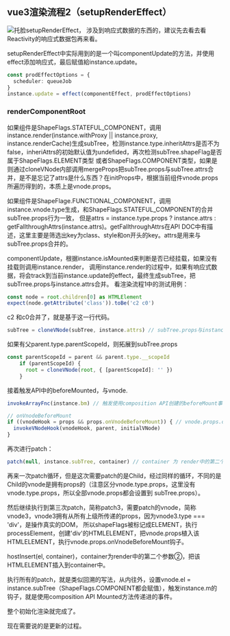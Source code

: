 ## vue3渲染流程2（setupRenderEffect）
![托脸](https://res.psy-1.com/FkYnyYqXEj0EDfF5IlRr5L2dz5zR)setupRenderEffect，
涉及到响应式数据的东西的，建议先去看去看Reactivity的响应式数据包再来看。

setupRenderEffect中实际用到的是一个叫componentUpdate的方法，并使用effect添加响应式，最后赋值給instance.update。
```typescript
const prodEffectOptions = {
  scheduler: queueJob
}
instance.update = effect(componentEffect, prodEffectOptions)
```

### renderComponentRoot
如果组件是ShapeFlags.STATEFUL_COMPONENT，调用instance.render(instance.withProxy || instance.proxy, instance.renderCache)生成subTree，检测instance.type.inheritAttrs是否不为false，inheriAttrs的初始默认值为undefided，再次检测subTree.shapeFlag是否属于ShapeFlags.ELEMENT类型
或者ShapeFlags.COMPONENT类型，如果是则通过cloneVNode内部调用mergeProps把subTree.props与subTree.attrs合并，是不是忘记了attrs是什么东西？在initProps中，根据当前组件vnode.props所遍历得到的，本质上是vnode.props。

如果组件是ShapeFlage.FUNCTIONAL_COMPONENT，调用instance.vnode.type生成，和ShapeFlags.STATEFUL_COMPONENT的合并subTree.props行为一致，
但是attrs = instance.type.props ? instance.attrs : getFallthroughAttrs(instance.attrs)。getFallthroughAttrs在API DOC中有描述，这里主要是筛选出key为class、style和on开头的key。attrs是用来与subTree.props合并的。

componentUpdate，根据instance.isMounted来判断是否已经挂载，如果没有挂载则调用instance.render，
调用instance.render的过程中，如果有响应式数据，将会track到当前instance.update的effect，最终生成subTree，把subTrree.props与instance.attrs合并。
看渲染流程1中的测试用例：
```typescript
const node = root.children[0] as HTMLElement
expect(node.getAttribute('class')).toBe('c2 c0')
```
c2 和c0合并了，就是基于这一行代码。
```typescript
subTree = cloneVNode(subTree, instance.attrs) // subTree.props与instance.attrs的合并
```

如果有父parent.type.parentScopeId，则拓展到subTree.props
```typescript
const parentScopeId = parent && parent.type.__scopeId
    if (parentScopeId) {
      root = cloneVNode(root, { [parentScopeId]: '' })
    }
```


接着触发API中的beforeMounted，与vnode.
```typescript
invokeArrayFnc(instance.bm) // 触发使用composition API创建的beforeMount事件。

// onVnodeBeforeMount
if ((vnodeHook = props && props.onVnodeBeforeMount)) { // vnode.props.onVnodeBeforeMount
  invokeVNodeHook(vnodeHook, parent, initialVNode)
}
```

再次进行patch：
```typescript
patch(null, instance.subTree, container) // container 为 render中的第二个参数②
```

再来一次patch循环，但是这次需要patch的是Child，经过同样的循环，不同的是Child的vnode是拥有props的（注意区分vnode.type.props，这里没有vnode.type.props，所以全部vnode.props都会设置到
subTree.props）。


然后继续执行到第三次patch，简称patch3，需要patch的vnode，简称vnode3，vnode3拥有从所有上级所传递的props，因为vnode3.type === 'div'，是操作真实的DOM，
所以shapeFlags被标记成ELEMENT，执行processElement，创建'div'的HTMLELEMENT，把vnode.props植入该HTMLELEMENT，执行vnode.props.onVnodeBeforeMount钩子。

hostInsert(el, container)，container为render中的第二个参数②，把该HTMLELEMENT插入到container中。

执行所有的patch，就是类似回溯的写法，从内往外，设置vnode.el = instance.subTree（ShapeFlags.COMPONENT都会赋值），触发instance.m的钩子，就是使用composition API Mounted方法传递进的事件。

整个初始化渲染就完成了。

现在需要说的是更新的过程。

